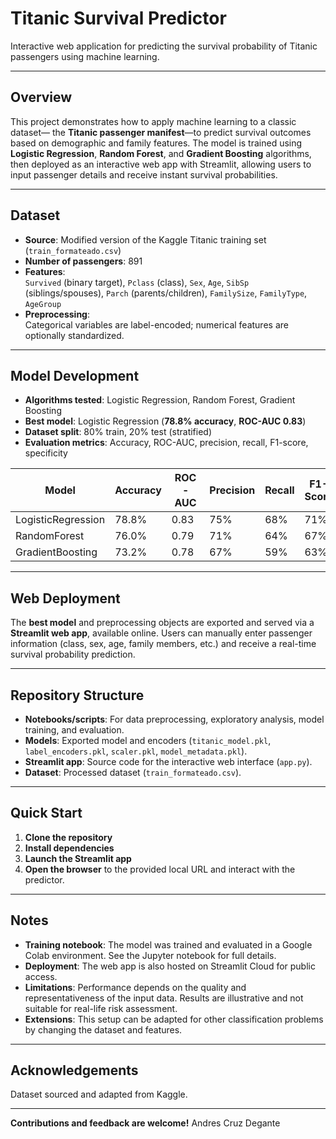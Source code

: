# Titanic Survival Predictor

Interactive web application for predicting the survival probability of Titanic passengers using machine learning.

---

## Overview

This project demonstrates how to apply machine learning to a classic dataset— the **Titanic passenger manifest**—to predict survival outcomes based on demographic and family features. The model is trained using **Logistic Regression**, **Random Forest**, and **Gradient Boosting** algorithms, then deployed as an interactive web app with Streamlit, allowing users to input passenger details and receive instant survival probabilities.

---

## Dataset

- **Source**: Modified version of the Kaggle Titanic training set (`train_formateado.csv`)
- **Number of passengers**: 891
- **Features**:  
  `Survived` (binary target), `Pclass` (class), `Sex`, `Age`, `SibSp` (siblings/spouses), `Parch` (parents/children), `FamilySize`, `FamilyType`, `AgeGroup`
- **Preprocessing**:  
  Categorical variables are label-encoded; numerical features are optionally standardized.

---

## Model Development

- **Algorithms tested**: Logistic Regression, Random Forest, Gradient Boosting
- **Best model**: Logistic Regression (**78.8% accuracy**, **ROC-AUC 0.83**)
- **Dataset split**: 80% train, 20% test (stratified)
- **Evaluation metrics**: Accuracy, ROC-AUC, precision, recall, F1-score, specificity

| Model               | Accuracy | ROC-AUC | Precision | Recall | F1-Score | Specifity |
|---------------------|----------|---------|-----------|--------|----------|-----------|
| LogisticRegression  | 78.8%    | 0.83    | 75%       | 68%    | 71%      | 85%       |
| RandomForest        | 76.0%    | 0.79    | 71%       | 64%    | 67%      | 84%       |
| GradientBoosting    | 73.2%    | 0.78    | 67%       | 59%    | 63%      | 82%       |

---

## Web Deployment

The **best model** and preprocessing objects are exported and served via a **Streamlit web app**, available online. Users can manually enter passenger information (class, sex, age, family members, etc.) and receive a real-time survival probability prediction.

---

## Repository Structure

- **Notebooks/scripts**: For data preprocessing, exploratory analysis, model training, and evaluation.
- **Models**: Exported model and encoders (`titanic_model.pkl`, `label_encoders.pkl`, `scaler.pkl`, `model_metadata.pkl`).
- **Streamlit app**: Source code for the interactive web interface (`app.py`).
- **Dataset**: Processed dataset (`train_formateado.csv`).

---

## Quick Start

1. **Clone the repository**
2. **Install dependencies**
3. **Launch the Streamlit app**
4. **Open the browser** to the provided local URL and interact with the predictor.

---

## Notes

- **Training notebook**: The model was trained and evaluated in a Google Colab environment. See the Jupyter notebook for full details.
- **Deployment**: The web app is also hosted on Streamlit Cloud for public access.
- **Limitations**: Performance depends on the quality and representativeness of the input data. Results are illustrative and not suitable for real-life risk assessment.
- **Extensions**: This setup can be adapted for other classification problems by changing the dataset and features.

---

## Acknowledgements

Dataset sourced and adapted from Kaggle.

---

**Contributions and feedback are welcome!**
Andres Cruz Degante

